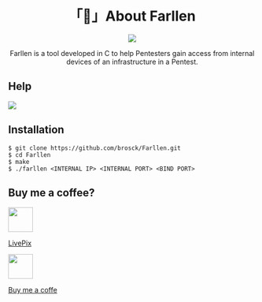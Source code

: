 <h1 align="center">「🚪」About Farllen</h1>

<p align="center"><img src="assets/banner.png"></p>

<p align="center">Farllen is a tool developed in C to help Pentesters gain access from internal devices of an infrastructure in a Pentest.</p>

## Help

![](assets/help.png)


## Installation

```
$ git clone https://github.com/brosck/Farllen.git
$ cd Farllen
$ make
$ ./farllen <INTERNAL IP> <INTERNAL PORT> <BIND PORT>
```

## Buy me a coffee?

<img src="https://static.livepix.gg/images/logo.svg" height="50" widght="50">

[LivePix](https://livepix.gg/mrempy)

<img src="https://play-lh.googleusercontent.com/aMb_Qiolzkq8OxtQZ3Af2j8Zsp-ZZcNetR9O4xSjxH94gMA5c5gpRVbpg-3f_0L7vlo" height="50" widght="50">

[Buy me a coffe](https://www.buymeacoffee.com/mrempy)
